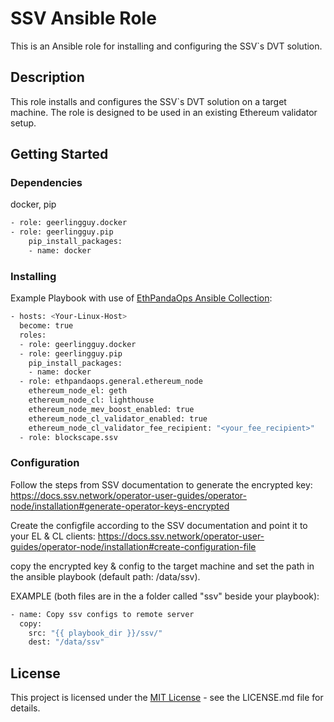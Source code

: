 # SSV Ansible Role

This is an Ansible role for installing and configuring the SSV`s DVT solution.

## Description

This role installs and configures the SSV`s DVT solution on a target machine. The role is designed to be used in an existing Ethereum validator setup.

## Getting Started

### Dependencies

docker, pip

```bash
- role: geerlingguy.docker
- role: geerlingguy.pip
    pip_install_packages:
    - name: docker
```

### Installing

Example Playbook with use of [EthPandaOps Ansible Collection](https://github.com/ethpandaops/ansible-collection-general/tree/master/roles/ethereum_node):

```bash
- hosts: <Your-Linux-Host>
  become: true
  roles:
  - role: geerlingguy.docker
  - role: geerlingguy.pip
    pip_install_packages:
    - name: docker
  - role: ethpandaops.general.ethereum_node
    ethereum_node_el: geth
    ethereum_node_cl: lighthouse
    ethereum_node_mev_boost_enabled: true
    ethereum_node_cl_validator_enabled: true
    ethereum_node_cl_validator_fee_recipient: "<your_fee_recipient>"
  - role: blockscape.ssv
```

### Configuration

Follow the steps from SSV documentation to generate the encrypted key: https://docs.ssv.network/operator-user-guides/operator-node/installation#generate-operator-keys-encrypted

Create the configfile according to the SSV documentation and point it to your EL &  CL clients: https://docs.ssv.network/operator-user-guides/operator-node/installation#create-configuration-file

copy the encrypted key & config to the target machine and set the path in the ansible playbook (default path: /data/ssv).

EXAMPLE (both files are in the a folder called "ssv" beside your playbook):

```bash
- name: Copy ssv configs to remote server
  copy:
    src: "{{ playbook_dir }}/ssv/"
    dest: "/data/ssv"
```

## License

This project is licensed under the [MIT License](LICENSE) - see the LICENSE.md file for details.
